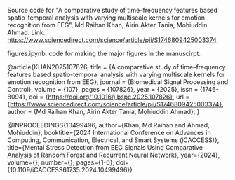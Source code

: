 Source code for "A comparative study of time–frequency features based spatio-temporal analysis with varying multiscale kernels for emotion recognition from EEG", Md Raihan Khan, Airin Akter Tania, Mohiuddin Ahmad.
Link: https://www.sciencedirect.com/science/article/pii/S1746809425003374


figures.ipynb: code for making the major figures in the manuscirpt.

 
@article{KHAN2025107826,
title = {A comparative study of time–frequency features based spatio-temporal analysis with varying multiscale kernels for emotion recognition from EEG},
journal = {Biomedical Signal Processing and Control},
volume = {107},
pages = {107826},
year = {2025},
issn = {1746-8094},
doi = {https://doi.org/10.1016/j.bspc.2025.107826},
url = {https://www.sciencedirect.com/science/article/pii/S1746809425003374},
author = {Md Raihan Khan, Airin Akter Tania,  Mohiuddin Ahmad},
}


@INPROCEEDINGS{10499496,
  author={Khan, Md Raihan and Ahmad, Mohiuddin},
  booktitle={2024 International Conference on Advances in Computing, Communication, Electrical, and Smart Systems (iCACCESS)}, 
  title={Mental Stress Detection from EEG Signals Using Comparative Analysis of Random Forest and Recurrent Neural Network}, 
  year={2024},
  volume={},
  number={},
  pages={1-6},
  doi={10.1109/iCACCESS61735.2024.10499496}}
